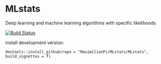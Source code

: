 # MLstats

Deep learning and machine learning algorithms with specific likelihoods


 [![Build Status](https://travis-ci.org/MaximilianPi/MLstats.svg?branch=master)](https://travis-ci.org/MaximilianPi/MLstats)
 
install development version:
 ```{r}
devtools::install_github(repo = "MaximilianPi/MLstats/MLstats", build_vignettes = T)
```
